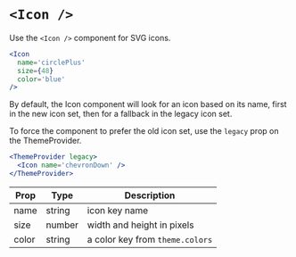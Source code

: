 
# `<Icon />`

Use the `<Icon />` component for SVG icons.

```jsx
<Icon
  name='circlePlus'
  size={48}
  color='blue'
/>
```

By default, the Icon component will look for an icon based on its name,
first in the new icon set, then for a fallback in the legacy icon set.

To force the component to prefer the old icon set, use the `legacy` prop on the ThemeProvider.

```jsx
<ThemeProvider legacy>
  <Icon name='chevronDown' />
</ThemeProvider>
```

Prop | Type | Description
---|---|---
name | string | icon key name
size | number | width and height in pixels
color | string | a color key from `theme.colors`

